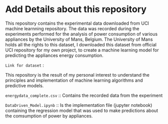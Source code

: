 
# Add Details about this repository

This repository contains the experimental data downloaded from UCI machine learnning repository. The data was recorded during the experiments performed for the analysis of power consumption of various appliances by the University of Mans, Belgium. The University of Mans holds all the rights to this dataset, I downloaded this dataset from official UCI repository for my own project, to create a machine learning model for predicting the appliances energy consumption.

`Link for dataset` : 


This repository is the result of my personal interest to understand the principles and implementation of machine learning algorithms and predictive models.

`energydata_complete.csv` :: Contains the recorded data from the experiment

`DataDriven_Model.ipynb` :: Is the implementation file (jupyter notebook) containing the regression model that was used to make predictions about the comsumption of power by appliances.

